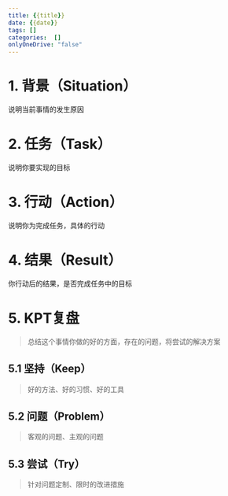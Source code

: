 ```yaml
---
title: {{title}}  
date: {{date}}  
tags: []  
categories:  []
onlyOneDrive: "false"
---
```

# 1. 背景（Situation）
说明当前事情的发生原因

# 2. 任务（Task）
说明你要实现的目标

# 3. 行动（Action）
说明你为完成任务，具体的行动

# 4. 结果（Result）
你行动后的结果，是否完成任务中的目标


# 5. KPT复盘
>总结这个事情你做的好的方面，存在的问题，将尝试的解决方案
## 5.1 坚持（Keep）
> 好的方法、好的习惯、好的工具


## 5.2 问题（Problem）
> 客观的问题、主观的问题

## 5.3 尝试（Try）
> 针对问题定制、限时的改进措施

